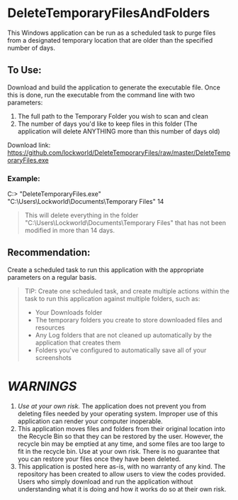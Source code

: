 # DeleteTemporaryFilesAndFolders
This Windows application can be run as a scheduled task to purge files from a designated temporary location that are older than the specified number of days.


## To Use:
Download and build the application to generate the executable file. Once this is done, run the executable from the command line with two parameters:
1. The full path to the Temporary Folder you wish to scan and clean
2. The number of days you'd like to keep files in this folder (The application will delete ANYTHING more than this number of days old)

Download link: <https://github.com/lockworld/DeleteTemporaryFiles/raw/master/DeleteTemporaryFiles.exe>

### Example:
C:\> "DeleteTemporaryFiles.exe" "C:\Users\Lockworld\Documents\Temporary Files\" 14
> This will delete everything in the folder "C:\Users\Lockworld\Documents\Temporary Files\" that has not been modified in more than 14 days.


## Recommendation:
Create a scheduled task to run this application with the appropriate parameters on a regular basis.
> TIP: Create one scheduled task, and create multiple actions within the task to run this application against multiple folders, such as:
> * Your Downloads folder
> * The temporary folders you create to store downloaded files and resources
> * Any Log folders that are not cleaned up automatically by the application that creates them
> * Folders you've configured to automatically save all of your screenshots


# **_WARNINGS_**
1. _Use at your own risk._ The application does not prevent you from deleting files needed by your operating system. Improper use of this application can render your computer inoperable.
2. This application moves files and folders from their original location into the Recycle Bin so that they can be restored by the user. However, the recycle bin may be emptied at any time, and some files are too large to fit in the recycle bin. Use at your own risk. There is no guarantee that you can restore your files once they have been deleted.
3. This application is posted here as-is, with no warranty of any kind. The repository has been created to allow users to view the codes provided. Users who simply download and run the application without understanding what it is doing and how it works do so at their own risk.
